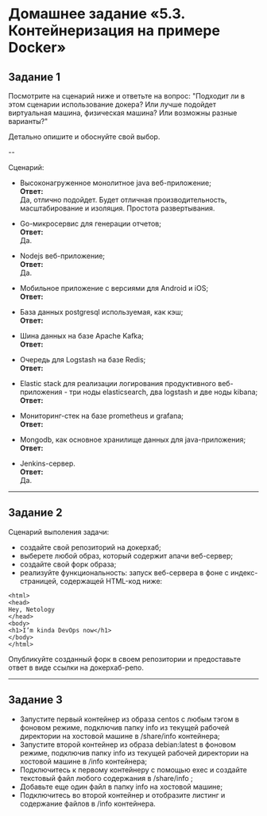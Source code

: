 # Домашнее задание «5.3. Контейнеризация на примере Docker»

## Задание 1 

Посмотрите на сценарий ниже и ответьте на вопрос:
"Подходит ли в этом сценарии использование докера? Или лучше подойдет виртуальная машина, физическая машина? Или возможны разные варианты?"

Детально опишите и обоснуйте свой выбор.

--

Сценарий:

- Высоконагруженное монолитное java веб-приложение;    
**Ответ:**    
Да, отлично подойдет. Будет отличная производительность, масштабирование и изоляция. Простота развертывания.

- Go-микросервис для генерации отчетов;    
**Ответ:**    
Да.

- Nodejs веб-приложение;    
**Ответ:**    
Да.

- Мобильное приложение c версиями для Android и iOS;    
**Ответ:**    


- База данных postgresql используемая, как кэш;    
**Ответ:**    


- Шина данных на базе Apache Kafka;    
**Ответ:**    


- Очередь для Logstash на базе Redis;    
**Ответ:**    


- Elastic stack для реализации логирования продуктивного веб-приложения - три ноды elasticsearch, два logstash и две ноды kibana;    
**Ответ:**    


- Мониторинг-стек на базе prometheus и grafana;    
**Ответ:**    


- Mongodb, как основное хранилище данных для java-приложения;    
**Ответ:**    


- Jenkins-сервер.    
**Ответ:**    
Да.

---

## Задание 2

Сценарий выполения задачи:

- создайте свой репозиторий на докерхаб; 
- выберете любой образ, который содержит апачи веб-сервер;
- создайте свой форк образа;
- реализуйте функциональность: 
запуск веб-сервера в фоне с индекс-страницей, содержащей HTML-код ниже: 
```
<html>
<head>
Hey, Netology
</head>
<body>
<h1>I’m kinda DevOps now</h1>
</body>
</html>
```
Опубликуйте созданный форк в своем репозитории и предоставьте ответ в виде ссылки на докерхаб-репо.

---

## Задание 3 

- Запустите первый контейнер из образа centos c любым тэгом в фоновом режиме, подключив папку info из текущей рабочей директории на хостовой машине в /share/info контейнера;
- Запустите второй контейнер из образа debian:latest в фоновом режиме, подключив папку info из текущей рабочей директории на хостовой машине в /info контейнера;
- Подключитесь к первому контейнеру с помощью exec и создайте текстовый файл любого содержания в /share/info ;
- Добавьте еще один файл в папку info на хостовой машине;
- Подключитесь во второй контейнер и отобразите листинг и содержание файлов в /info контейнера.
